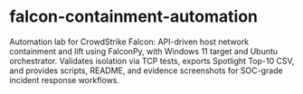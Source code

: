 # falcon-containment-automation
Automation lab for CrowdStrike Falcon: API-driven host network containment and lift using FalconPy, with Windows 11 target and Ubuntu orchestrator. Validates isolation via TCP tests, exports Spotlight Top-10 CSV, and provides scripts, README, and evidence screenshots for SOC-grade incident response workflows.
